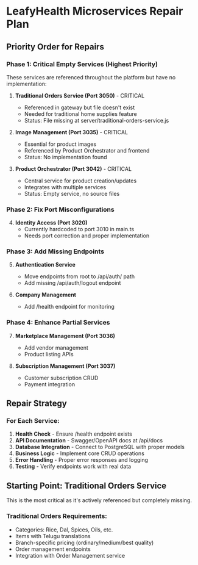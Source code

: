 # LeafyHealth Microservices Repair Plan

## Priority Order for Repairs

### Phase 1: Critical Empty Services (Highest Priority)
These services are referenced throughout the platform but have no implementation:

1. **Traditional Orders Service (Port 3050)** - CRITICAL
   - Referenced in gateway but file doesn't exist
   - Needed for traditional home supplies feature
   - Status: File missing at server/traditional-orders-service.js

2. **Image Management (Port 3035)** - CRITICAL
   - Essential for product images
   - Referenced by Product Orchestrator and frontend
   - Status: No implementation found

3. **Product Orchestrator (Port 3042)** - CRITICAL
   - Central service for product creation/updates
   - Integrates with multiple services
   - Status: Empty service, no source files

### Phase 2: Fix Port Misconfigurations
4. **Identity Access (Port 3020)**
   - Currently hardcoded to port 3010 in main.ts
   - Needs port correction and proper implementation

### Phase 3: Add Missing Endpoints
5. **Authentication Service**
   - Move endpoints from root to /api/auth/ path
   - Add missing /api/auth/logout endpoint

6. **Company Management**
   - Add /health endpoint for monitoring

### Phase 4: Enhance Partial Services
7. **Marketplace Management (Port 3036)**
   - Add vendor management
   - Product listing APIs

8. **Subscription Management (Port 3037)**
   - Customer subscription CRUD
   - Payment integration

## Repair Strategy

### For Each Service:
1. **Health Check** - Ensure /health endpoint exists
2. **API Documentation** - Swagger/OpenAPI docs at /api/docs
3. **Database Integration** - Connect to PostgreSQL with proper models
4. **Business Logic** - Implement core CRUD operations
5. **Error Handling** - Proper error responses and logging
6. **Testing** - Verify endpoints work with real data

## Starting Point: Traditional Orders Service

This is the most critical as it's actively referenced but completely missing.

### Traditional Orders Requirements:
- Categories: Rice, Dal, Spices, Oils, etc.
- Items with Telugu translations
- Branch-specific pricing (ordinary/medium/best quality)
- Order management endpoints
- Integration with Order Management service

